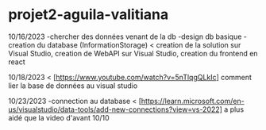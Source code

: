 # projet2-aguila-valitiana

10/16/2023
  -chercher des données venant de la db
  -design db basique
  -creation du database (InformationStorage)
  <
    creation de la solution sur Visual Studio,
    creation de WebAPI sur Visual Studio,
    creation du frontend en react
  >
10/18/2023
  <
    [https://www.youtube.com/watch?v=5nTlqgQLkIc]
    comment lier la base de données au visual studio
  >

10/23/2023
  -connection au database
  <
    [https://learn.microsoft.com/en-us/visualstudio/data-tools/add-new-connections?view=vs-2022]
    a plus aidé que la video d'avant 10/10
  >
